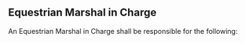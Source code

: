 ## Equestrian Marshal in Charge
An Equestrian Marshal in Charge shall be responsible for the following:

